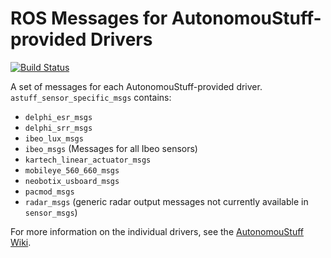 # ROS Messages for AutonomouStuff-provided Drivers #

[![Build Status](https://travis-ci.org/astuff/astuff_sensor_msgs.svg?branch=master)](https://travis-ci.org/astuff/astuff_sensor_msgs)

A set of messages for each AutonomouStuff-provided driver. `astuff_sensor_specific_msgs` contains:

- `delphi_esr_msgs`
- `delphi_srr_msgs`
- `ibeo_lux_msgs`
- `ibeo_msgs` (Messages for all Ibeo sensors)
- `kartech_linear_actuator_msgs`
- `mobileye_560_660_msgs`
- `neobotix_usboard_msgs`
- `pacmod_msgs`
- `radar_msgs` (generic radar output messages not currently available in `sensor_msgs`)

For more information on the individual drivers, see the [AutonomouStuff Wiki](https://autonomoustuff.atlassian.net/wiki/spaces/RW/pages/17478581/Supported+Devices).
